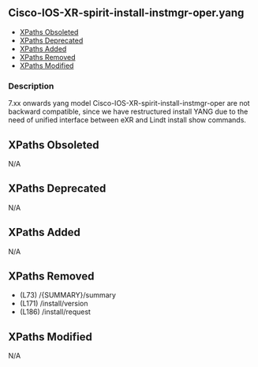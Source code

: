 ## Cisco-IOS-XR-spirit-install-instmgr-oper.yang

- [XPaths Obsoleted](#xpaths-obsoleted)
- [XPaths Deprecated](#xpaths-deprecated)
- [XPaths Added](#xpaths-added)
- [XPaths Removed](#xpaths-removed)
- [XPaths Modified](#xpaths-modified)

### Description

7.xx onwards yang model Cisco-IOS-XR-spirit-install-instmgr-oper are not backward compatible, since we have restructured install YANG due to the need of unified interface between eXR and Lindt install show commands.

## XPaths Obsoleted

N/A

## XPaths Deprecated

N/A

## XPaths Added

N/A

## XPaths Removed

- (L73)	/{SUMMARY}/summary
- (L171)	/install/version
- (L186)	/install/request

## XPaths Modified

N/A

